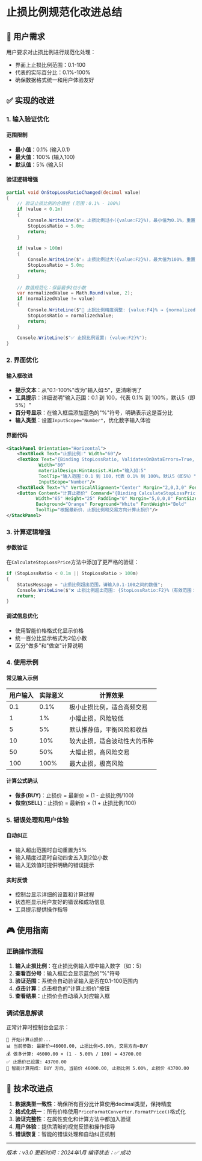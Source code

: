 # 止损比例规范化改进总结

## 🎯 用户需求

用户要求对止损比例进行规范化处理：
- 界面上止损比例范围：0.1-100
- 代表的实际百分比：0.1%-100%
- 确保数据格式统一和用户体验友好

## ✅ 实现的改进

### 1. 输入验证优化

#### 范围限制
- **最小值**：0.1% (输入0.1)
- **最大值**：100% (输入100)
- **默认值**：5% (输入5)

#### 验证逻辑增强
```csharp
partial void OnStopLossRatioChanged(decimal value)
{
    // 验证止损比例的合理性 (范围：0.1% - 100%)
    if (value < 0.1m)
    {
        Console.WriteLine($"⚠️ 止损比例过小({value:F2}%)，最小值为0.1%，重置为5%");
        StopLossRatio = 5.0m;
        return;
    }
    
    if (value > 100m)
    {
        Console.WriteLine($"⚠️ 止损比例过大({value:F2}%)，最大值为100%，重置为5%");
        StopLossRatio = 5.0m;
        return;
    }
    
    // 数值规范化：保留最多2位小数
    var normalizedValue = Math.Round(value, 2);
    if (normalizedValue != value)
    {
        Console.WriteLine($"🔧 止损比例精度调整: {value:F4}% → {normalizedValue:F2}%");
        StopLossRatio = normalizedValue;
        return;
    }
    
    Console.WriteLine($"✅ 止损比例设置: {value:F2}%");
}
```

### 2. 界面优化

#### 输入框改进
- **提示文本**：从"0.1-100%"改为"输入如:5"，更清晰明了
- **工具提示**：详细说明"输入范围：0.1 到 100，代表 0.1% 到 100%，默认5（即5%）"
- **百分号显示**：在输入框后添加蓝色的"%"符号，明确表示这是百分比
- **输入类型**：设置`InputScope="Number"`，优化数字输入体验

#### 界面代码
```xml
<StackPanel Orientation="Horizontal">
    <TextBlock Text="止损比例:" Width="60"/>
    <TextBox Text="{Binding StopLossRatio, ValidatesOnDataErrors=True, UpdateSourceTrigger=PropertyChanged}" 
            Width="80"
            materialDesign:HintAssist.Hint="输入如:5"
            ToolTip="输入范围：0.1 到 100，代表 0.1% 到 100%，默认5（即5%）"
            InputScope="Number"/>
    <TextBlock Text="%" VerticalAlignment="Center" Margin="2,0,3,0" FontWeight="Bold" Foreground="Blue"/>
    <Button Content="计算止损价" Command="{Binding CalculateStopLossPriceCommand}" 
           Width="65" Height="25" Padding="0" Margin="5,0,0,0" FontSize="10"
           Background="Orange" Foreground="White" FontWeight="Bold"
           ToolTip="根据最新价、止损比例和交易方向计算止损价"/>
</StackPanel>
```

### 3. 计算逻辑增强

#### 参数验证
在`CalculateStopLossPrice`方法中添加了更严格的验证：
```csharp
if (StopLossRatio < 0.1m || StopLossRatio > 100m)
{
    StatusMessage = "止损比例超出范围，请输入0.1-100之间的数值";
    Console.WriteLine($"❌ 止损比例超出范围: {StopLossRatio:F2}%（有效范围：0.1%-100%）");
    return;
}
```

#### 调试信息优化
- 使用智能价格格式化显示价格
- 统一百分比显示格式为2位小数
- 区分"做多"和"做空"计算说明

### 4. 使用示例

#### 常见输入示例
| 用户输入 | 实际意义 | 计算效果 |
|---------|---------|---------|
| 0.1 | 0.1% | 极小止损比例，适合高频交易 |
| 1 | 1% | 小幅止损，风险较低 |
| 5 | 5% | 默认推荐值，平衡风险和收益 |
| 10 | 10% | 较大止损，适合波动性大的币种 |
| 50 | 50% | 大幅止损，高风险交易 |
| 100 | 100% | 最大止损，极高风险 |

#### 计算公式确认
- **做多(BUY)**：止损价 = 最新价 × (1 - 止损比例/100)
- **做空(SELL)**：止损价 = 最新价 × (1 + 止损比例/100)

### 5. 错误处理和用户体验

#### 自动纠正
- 输入超出范围时自动重置为5%
- 输入精度过高时自动四舍五入到2位小数
- 输入无效值时提供明确的错误提示

#### 实时反馈
- 控制台显示详细的设置和计算过程
- 状态栏显示用户友好的错误和成功信息
- 工具提示提供操作指导

## 🎮 使用指南

### 正确操作流程
1. **输入止损比例**：在止损比例输入框中输入数字（如：5）
2. **查看百分号**：输入框后会显示蓝色的"%"符号
3. **验证范围**：系统会自动验证输入是否在0.1-100范围内
4. **点击计算**：点击橙色的"计算止损价"按钮
5. **查看结果**：止损价会自动填入对应输入框

### 调试信息解读
正常计算时控制台会显示：
```
🎯 开始计算止损价...
📊 当前参数: 最新价=46000.00, 止损比例=5.00%, 交易方向=BUY
💰 做多计算: 46000.00 × (1 - 5.00% / 100) = 43700.00
✅ 止损价已设置: 43700.00
🎯 智能计算完成: BUY 方向, 当前价 46000.00, 止损比例 5.00%, 止损价 43700.00
```

## 🔧 技术改进点

1. **数据类型一致性**：确保所有百分比计算使用decimal类型，保持精度
2. **格式化统一**：所有价格使用`PriceFormatConverter.FormatPrice()`格式化
3. **验证完整性**：在属性变化和计算方法中都加入验证
4. **用户体验**：提供清晰的视觉反馈和操作指导
5. **错误恢复**：智能的错误处理和自动纠正机制

---
*版本：v3.0*
*更新时间：2024年1月*
*编译状态：✅ 成功* 